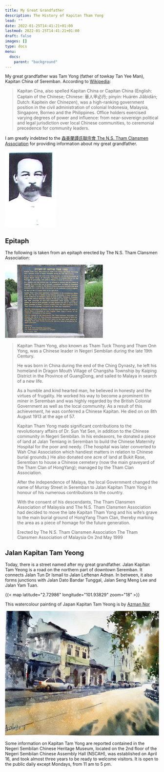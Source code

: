 ```yaml
---
title: My Great Grandfather
description: The History of Kapitan Tham Yong
lead: ""
date: 2022-01-25T14:41:21+01:00
lastmod: 2022-01-25T14:41:21+01:00
draft: false
images: []
type: docs
menu:
  docs:
    parent: "background"
---
```


My great grandfather was Tam Yong (father of towkay Tan Yee Man), Kapitan China of Seremban. According to [Wikipedia](https://en.wikipedia.org/wiki/Kapitan_Cina):

>Kapitan Cina, also spelled Kapitan China or Capitan China (English: Captain of the Chinese; Chinese: 華人甲必丹; pinyin: Huárén Jiǎbìdān; Dutch: Kapitein der Chinezen), was a high-ranking government position in the civil administration of colonial Indonesia, Malaysia, Singapore, Borneo and the Philippines. Office holders exercised varying degrees of power and influence: from near-sovereign political and legal jurisdiction over local Chinese communities, to ceremonial precedence for community leaders.

I am greatly indebted to the [森美蘭譚氏聯宗會 The N.S. Tham Clansmen Association](https://tamclansmen.blogspot.com/2009/06/history-of-kapitan-tham-yong.html) for providing information about my great grandfather.

![Tham Yong](thamyong.jpg)

## Epitaph

The following is taken from an epitaph erected by The N.S. Tham Clansmen Association:

![Epitaph](DSCF2508.jpg)

>Kapitan Tham Yong, also known as Tham Tuck Thong and Tham Onn Yong, was a Chinese leader in Negeri Sembilan during the late 19th Century.
>
>He was born in China during the end of the Ching Dynasty, he left his homeland in Dragon Mouth Village of Changsha Township by Kaiping District in the Province of GuangDong, and sailed to Malaya in search of a new life.
>
>As a humble and kind hearted man, he believed in honesty and the virtues of frugality. He worked his way to become a prominent tin miner in Seremban and was highly regarded by the British Colonial Government as well as the local community. As a result of this achievement, he was conferred a Chinese Kapitan. He died on on 8th August 1913 at the age of 57.
>
>Kapitan Tham Yong made significant contributions to the revolutionary affairs of Dr. Sun Yat Sen, in addition to the Chinese community in Negeri Sembilan. In his endeavors, he donated a piece of land at Jalan Temiang in Seremban to build the Chinese Maternity Hospital for the poor and needy. (The hospital was later converted to Wah Chai Association which handiest matters in relation to Chinese burial grounds.) He also donated one acre of land at Bukit Rase, Seremban to house a Chinese cemetery (now the main graveyard of the Tham Clan of HongYang); managed by the Tham Clan Association.
>
>After the independence of Malaya, the local Government changed the name of Murray Street in Seremban to Jalan Kapitan Tham Yong in honour of his numerous contributions to the country.
>
>With the consent of his descendants, The Tham Clansmen Association of Malaysia and The N.S. Tham Clansmen Association had decided to move the late Kapitan Tham Yong and his wife’s grave to the main burial ground of HongYang Tham Clan, thereby marking the area as a piece of homage for the future generation.
>
>Erected by
>The N.S. Tham Clansmen Association
>The Tham Clansmen Association of Malaysia
>On 2nd May 1999

## Jalan Kapitan Tam Yeong

Today, there is a street named after my great grandfather. Jalan Kapitan Tam Yeong is a road on the northern part of downtown Seremban. It connects Jalan Tun Dr Ismail to Jalan Leftenan Adnan. In between, it also forms junctions with Jalan Dato Bandar Tunggal, Jalan Seng Meng Lee and Jalan Yam Tuan.

{{< map latitude="2.72986" longitude="101.93829" zoom="18" >}}

This watercolour painting of Japan Kapitan Tam Yeong is by [Azman Nor](https://azmannor.com)

![Japan Kapitan Tam Yeong](Azmannor-Watercolor-Painting-Jalan-Kapitan-Tam-Yeong-Seremban.webp)

Some information on Kapitan Tam Yong are reported contained in the Negeri Sembilan Chinese Heritage Museum, located on the 2nd floor of the Negeri Sembilan Chinese Assembly Hall (NSCAH), was established on April 16, and took almost three years to be ready to welcome visitors. It is open to the public daily except Mondays, from 11 am to 5 pm.
